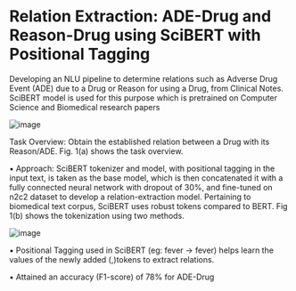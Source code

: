 # Relation Extraction: ADE-Drug and Reason-Drug using SciBERT with Positional Tagging

Developing an NLU pipeline to determine relations such as Adverse Drug Event (ADE) due to a Drug or Reason for using a Drug, from Clinical Notes. SciBERT model is used for this purpose which is pretrained on Computer Science and Biomedical research papers

![image](https://user-images.githubusercontent.com/32479901/128592592-3de00137-aa9d-4451-bbd2-103ba367544d.png)


Task Overview: Obtain the established relation between a Drug with its Reason/ADE. Fig. 1(a) shows the task overview.

▪ Approach: SciBERT tokenizer and model, with positional tagging in the input text, is taken as the base model, which is then concatenated it with a fully connected    neural network with dropout of 30%, and fine-tuned on n2c2 dataset to develop a relation-extraction model.
Pertaining to biomedical text corpus, SciBERT uses robust tokens compared to BERT. Fig 1(b) shows the tokenization using two methods.

![image](https://user-images.githubusercontent.com/32479901/128592648-cb50f2ef-9cee-40eb-a312-fdcc28ebdeb2.png)

▪ Positional Tagging used in SciBERT (eg: fever -> <ADE>fever</ADE>) helps learn the values of the newly added (<ADE>,<DRUGS>)tokens to extract relations.

▪ Attained an accuracy (F1-score) of 78% for ADE-Drug


